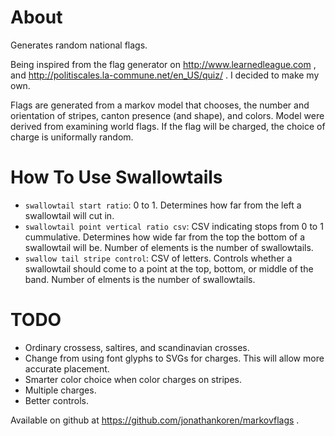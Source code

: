 # About

Generates random national flags.

Being inspired from the flag generator on
http://www.learnedleague.com , and
http://politiscales.la-commune.net/en_US/quiz/ .
I decided to make my own.

Flags are generated from a markov model that chooses, the number and
orientation of stripes, canton presence (and shape), and colors. Model were
derived from examining world flags. If the flag will be charged, the choice
of charge is uniformally random.

# How To Use Swallowtails
* `swallowtail start ratio`: 0 to 1. Determines how far from the left a swallowtail will cut in.
* `swallowtail point vertical ratio csv`: CSV indicating stops from 0 to 1 cummulative. Determines how wide far from the top the bottom of a swallowtail will be. Number of elements is the number of swallowtails.
* `swallow tail stripe control`: CSV of letters. Controls whether a swallowtail should come to a point at the top, bottom, or middle of the band. Number of elments is the number of swallowtails.

# TODO
* Ordinary crossess, saltires, and scandinavian crosses.
* Change from using font glyphs to SVGs for charges. This will allow more accurate placement.
* Smarter color choice when color charges on stripes.
* Multiple charges.
* Better controls.

Available on github at https://github.com/jonathankoren/markovflags .
